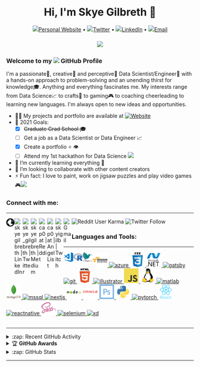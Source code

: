 <h1 align="center">Hi, I'm Skye Gilbreth 👋</h1>
<p align="center">
  <a href="https://www.skyegilbreth.com/"><img src="https://img.icons8.com/color/96/000000/internet.png" height="16"/>Personal Website</a> •
  <a href="https://twitter.com/skye_gilbreth"><img src="https://img.icons8.com/color/96/000000/twitter-circled.png" height="16"/>Twitter</a> •
  <a href="https://www.linkedin.com/in/SkyeGilbreth/"><img src="https://img.icons8.com/color/96/000000/linkedin-circled.png" height="16"/>LinkedIn</a> •
  <a href="mailto:gilbrethiskye@gmail.com"><img src="https://img.icons8.com/color/96/000000/email.png" height="16"/>Email</a>
</p>
<h3 align="center">
  <a href="https://git.io/typing-svg">
    <img src="https://readme-typing-svg.herokuapp.com?font=Calibri&color=F71AD1&lines=A+Data+Scientist+and+Engineer;9%2B+years++of+coding+experience;Always+striving+to+learn+new+things&center=true&size=20">
  </a>
</h3>

<h3 align="left"> Welcome to my <img src="https://img.icons8.com/color/96/000000/github--v1.png" height="24"/> GitHub Profile </h3>

I'm a passionate:1st_place_medal:, creative:art: and perceptive🔭 Data Scientist/Engineer🔧 with a hands-on approach to problem-solving and an unending thirst for knowledge🎓. Anything and everything fascinates me. My interests range from Data Science📈 to crafts🎨 to gaming🎮 to coaching cheerleading to learning new languages. I'm always open to new ideas and opportunities.


- 👨‍💻 My projects and portfolio are available at [![Website](https://img.shields.io/website?label=skyegilbreth.com&style=flat&url=https%3A%2F%2Fwww.skyegilbreth.com)](https://www.skyegilbreth.com)
 - 🥅 2021 Goals: 
   - [x] ~~Graduate Grad School 🎓~~
   - [ ] Get a job as a Data Scientist or Data Engineer 📈
   - [x] Create a portfolio :star: :eye:
   - [ ] Attend my 1st hackathon for Data Science  <img src="https://media.giphy.com/media/WUlplcMpOCEmTGBtBW/giphy.gif" width="30">
- 🌱 I’m currently learning everything 🤣
- 👯 I’m looking to collaborate with other content creators
- ⚡ Fun fact: I love to paint, work on jigsaw puzzles and play video games🎮<img src="https://media.giphy.com/media/12oufCB0MyZ1Go/giphy.gif" width="20">


### Connect with me:
***  

[<img align="left" alt="skygil.com" width="22px" src="https://raw.githubusercontent.com/iconic/open-iconic/master/svg/globe.svg" />][website]
[<img align="left" alt="skyegilbreth | LinkedIn" width="22px" src="https://cdn.jsdelivr.net/npm/simple-icons@v3/icons/linkedin.svg" />][linkedin]
[<img align="left" alt="skye_gilbreth | Twitter" width="22px" src="https://cdn.jsdelivr.net/npm/simple-icons@v3/icons/twitter.svg" />][twitter]
[<img align="left" alt="skyegilbreth | Medium" width="22px" src="https://cdn.jsdelivr.net/npm/simple-icons@v3/icons/medium.svg" />][medium]
[<img align="left" alt="cap0at | Reddit" width="22px" src="https://cdn.jsdelivr.net/npm/simple-icons@v3/icons/reddit.svg" />][reddit]
[<img align="left" alt="cap0at | AngelList" width="22px" src="https://cdn.jsdelivr.net/npm/simple-icons@v3/icons/angellist.svg" />][angellist]
[<img align="left" alt="skyigilb | Twitch" width="22px" src="https://cdn.jsdelivr.net/npm/simple-icons@v3/icons/twitch.svg" />][twitch]
[<img align="left" alt="Gmail" width="22px" src="https://cdn.jsdelivr.net/npm/simple-icons@v3/icons/gmail.svg" />][gmail]

<img alt="Reddit User Karma" src="https://img.shields.io/reddit/user-karma/combined/cap0at?label=U%2Fcap0at&style=social">

<img alt="Twitter Follow" src="https://img.shields.io/twitter/follow/skye_gilbreth?label=%40skye_gilbreth&style=social">
<br />

### Languages and Tools:
***  

<img align="left" alt="Visual Studio Code" width="26px" src="https://raw.githubusercontent.com/github/explore/80688e429a7d4ef2fca1e82350fe8e3517d3494d/topics/visual-studio-code/visual-studio-code.png" />
<img align="left" alt="R" width="26px" src="https://raw.githubusercontent.com/github/explore/80688e429a7d4ef2fca1e82350fe8e3517d3494d/topics/r/r.png" />
<img align="left" alt="Latex" width="26px" src="https://raw.githubusercontent.com/github/explore/80688e429a7d4ef2fca1e82350fe8e3517d3494d/topics/latex/latex.png" />
<p align="left"> <a href="https://aws.amazon.com" target="_blank"> <img src="https://raw.githubusercontent.com/devicons/devicon/master/icons/amazonwebservices/amazonwebservices-original-wordmark.svg" alt="aws" width="40" height="40"/> </a> <a href="https://azure.microsoft.com/en-in/" target="_blank"> <img src="https://www.vectorlogo.zone/logos/microsoft_azure/microsoft_azure-icon.svg" alt="azure" width="40" height="40"/> </a> <a href="https://www.w3schools.com/css/" target="_blank"> <img src="https://raw.githubusercontent.com/devicons/devicon/master/icons/css3/css3-original-wordmark.svg" alt="css3" width="40" height="40"/> </a> <a href="https://dotnet.microsoft.com/" target="_blank"> <img src="https://raw.githubusercontent.com/devicons/devicon/master/icons/dot-net/dot-net-original-wordmark.svg" alt="dotnet" width="40" height="40"/> </a> <a href="https://www.gatsbyjs.com/" target="_blank"> <img src="https://www.vectorlogo.zone/logos/gatsbyjs/gatsbyjs-icon.svg" alt="gatsby" width="40" height="40"/> </a> <a href="https://git-scm.com/" target="_blank"> <img src="https://www.vectorlogo.zone/logos/git-scm/git-scm-icon.svg" alt="git" width="40" height="40"/> </a> <a href="https://www.w3.org/html/" target="_blank"> <img src="https://raw.githubusercontent.com/devicons/devicon/master/icons/html5/html5-original-wordmark.svg" alt="html5" width="40" height="40"/> </a> <a href="https://www.adobe.com/in/products/illustrator.html" target="_blank"> <img src="https://www.vectorlogo.zone/logos/adobe_illustrator/adobe_illustrator-icon.svg" alt="illustrator" width="40" height="40"/> </a> <a href="https://developer.mozilla.org/en-US/docs/Web/JavaScript" target="_blank"> <img src="https://raw.githubusercontent.com/devicons/devicon/master/icons/javascript/javascript-original.svg" alt="javascript" width="40" height="40"/> </a> <a href="https://www.linux.org/" target="_blank"> <img src="https://raw.githubusercontent.com/devicons/devicon/master/icons/linux/linux-original.svg" alt="linux" width="40" height="40"/> </a> <a href="https://www.mathworks.com/" target="_blank"> <img src="https://upload.wikimedia.org/wikipedia/commons/2/21/Matlab_Logo.png" alt="matlab" width="40" height="40"/> </a> <a href="https://www.mongodb.com/" target="_blank"> <img src="https://raw.githubusercontent.com/devicons/devicon/master/icons/mongodb/mongodb-original-wordmark.svg" alt="mongodb" width="40" height="40"/> </a> <a href="https://www.microsoft.com/en-us/sql-server" target="_blank"> <img src="https://www.svgrepo.com/show/303229/microsoft-sql-server-logo.svg" alt="mssql" width="40" height="40"/> </a> <a href="https://nextjs.org/" target="_blank"> <img src="https://cdn.worldvectorlogo.com/logos/nextjs-3.svg" alt="nextjs" width="40" height="40"/> </a> <a href="https://nodejs.org" target="_blank"> <img src="https://raw.githubusercontent.com/devicons/devicon/master/icons/nodejs/nodejs-original-wordmark.svg" alt="nodejs" width="40" height="40"/> </a> <a href="https://www.oracle.com/" target="_blank"> <img src="https://raw.githubusercontent.com/devicons/devicon/master/icons/oracle/oracle-original.svg" alt="oracle" width="40" height="40"/> </a> <a href="https://www.photoshop.com/en" target="_blank"> <img src="https://raw.githubusercontent.com/devicons/devicon/master/icons/photoshop/photoshop-line.svg" alt="photoshop" width="40" height="40"/> </a> <a href="https://www.python.org" target="_blank"> <img src="https://raw.githubusercontent.com/devicons/devicon/master/icons/python/python-original.svg" alt="python" width="40" height="40"/> </a> <a href="https://pytorch.org/" target="_blank"> <img src="https://www.vectorlogo.zone/logos/pytorch/pytorch-icon.svg" alt="pytorch" width="40" height="40"/> </a> <a href="https://reactjs.org/" target="_blank"> <img src="https://raw.githubusercontent.com/devicons/devicon/master/icons/react/react-original-wordmark.svg" alt="react" width="40" height="40"/> </a> <a href="https://reactnative.dev/" target="_blank"> <img src="https://reactnative.dev/img/header_logo.svg" alt="reactnative" width="40" height="40"/> </a> <a href="https://sass-lang.com" target="_blank"> <img src="https://raw.githubusercontent.com/devicons/devicon/master/icons/sass/sass-original.svg" alt="sass" width="40" height="40"/> </a> <a href="https://www.selenium.dev" target="_blank"> <img src="https://raw.githubusercontent.com/detain/svg-logos/780f25886640cef088af994181646db2f6b1a3f8/svg/selenium-logo.svg" alt="selenium" width="40" height="40"/> </a> <a href="https://www.adobe.com/products/xd.html" target="_blank"> <img src="https://cdn.worldvectorlogo.com/logos/adobe-xd.svg" alt="xd" width="40" height="40"/> </a>
<br>
</br>

---
<!-- markdownlint-disable MD033 -->
<details>
  <summary>:zap: Recent GitHub Activity</summary>
  <!--START_SECTION:activity-->
1. ❗️ Opened issue [#418](https://github.com/rahuldkjain/github-profile-readme-generator/issues/418) in [rahuldkjain/github-profile-readme-generator](https://github.com/rahuldkjain/github-profile-readme-generator)
  <!--END_SECTION:activity-->


</details>
<details>
    <summary>&#127942 <b>GitHub Awards</b></summary><br/>

![Github Trophy](https://github-profile-trophy.vercel.app/?username=skygil)
</details>
<details>
  <summary>:zap: GitHub Stats</summary>

  <img align="left" alt="Skye Gilbreth's GitHub Stats" src="https://github-readme-stats2-teal.vercel.app/api?username=skygil&layout=compact&show_icons=true&count_private=true&hide_border=true&theme=algolia" />
  <img align="right" alt="Skye Gilbreth's GitHub Stats" src="https://github-readme-stats2-teal.vercel.app/api/top-langs/?username=skygil&langs_count=8&layout=compact&show_icons=true&hide_border=true&theme=algolia" />  
<!-- markdownlint-enable MD033 -->
  
   
  <img align="center" alt="skygil🔥 Streak stats" src="https://github-readme-streak-stats.herokuapp.com/?user=skygil&"  />

</details>


---

[website]: https://skyegilbreth.com
[twitter]: https://twitter.com/skye_gilbreth
[linkedin]: https://www.linkedin.com/in/SkyeGilbreth 
[medium]: https://medium.com/@skyigilb
[reddit]: https://www.reddit.com/user/cap0at 
[angellist]: https://angel.co/u/skye-gilbreth
[twitch]: https://www.twitch.tv/skyigilb
[gmail]: mailto:gilbrethiskye@gmail.com
